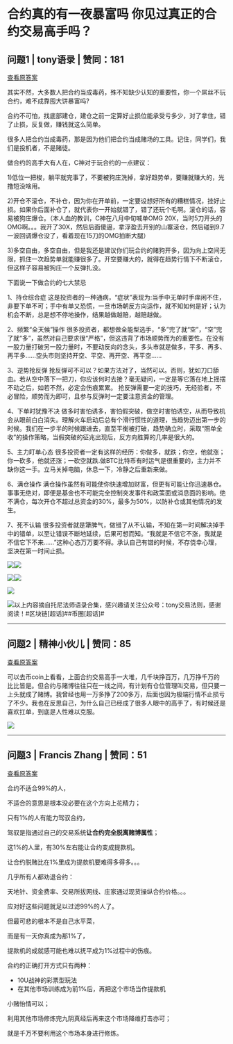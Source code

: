 # 合约真的有一夜暴富吗 你见过真正的合约交易高手吗？

## 问题1 | tony语录 | 赞同：181

[查看原答案](https://www.zhihu.com/question/635329983/answer/3329253186)

其实不然，大多数人把合约当成毒药，殊不知缺少认知的重要性，你一个屌丝不玩合约，难不成靠囤大饼暴富吗?

合约不可怕，找底部建仓，建仓之前一定算好止损位能承受亏多少，对了拿住，错了止损，反复做，赚钱就这么简单。

很多人把合约当成毒药，那是因为他们把合约当成赌场的工具。记住，同学们，我们是投机者，不是赌徒。

做合约的高手大有人在，C神对于玩合约的一点建议：

1)低位一把梭，躺平就完事了，不要被狗庄洗掉，拿好趋势单，要赚就赚大的，光撸短没啥用。

2)开仓不滚仓，不补仓，因为你在开单前，一定要设想好所有的糟糕情况，挂好止损。如果你后面补仓了，就代表你一开始就错了，错了还玩个毛啊。滚仓的话，容易被狗庄爆仓。（本人血的教训，C神在八月中旬喊单OMG 20X，当时5刀开头的OMG啊。。。我开了30X，然后后面傻逼，拿浮盈去开别的山寨滚仓，然后碰到9.7一波回调爆仓没了，看着现在15刀的OMG拍断大腿）

3)多空自由，多空自由，但是我还是建议你们玩合约的赌狗开多，因为向上空间无限，抓住一次趋势单就能赚很多了。开空要赚大的，就得在趋势行情下不断滚仓，但这样子容易被狗庄一个反弹扎没。

下面说一下做合约的七大禁忌 

  

1、持仓综合症 这是投资者的一种通病，“症状”表现为:当手中无单时手痒闲不住，非要下单不可；手中有单又恐慌，一旦市场朝反方向运作，就不知如何是好；认为机会不断，总是想不停地操作，结果越做越赔，越赔越做。 

  

2、频繁“全天候”操作 很多投资者，都想做全能型选手，“多”完了就“空”，“空”完了就“多”，虽然对自己要求很“严格”，但这违背了市场顺势而为的重要性。在没有一股力量打破另一股力量时，不要动反向的念头，多头市就是做多，平多、再多、再平多……空头市则坚持开空、平空、再开空、再平空…… 

  

3、逆势抢反弹 抢反弹可不可以？如果方法对了，当然可以。否则，犹如刀口舔血。若从空中落下一把刀，你应该何时去接？毫无疑问，一定是等它落在地上摇摆不动之后，如若不然，必定会伤痕累累。 抢反弹需要一定的技巧，无经验者，不必冒险，顺势而为即可，且参与反弹时一定要注意资金的管理。 

  

4、下单时犹豫不决 做多时害怕诱多，害怕假突破，做空时害怕诱空，从而导致机会从眼前白白消失。理解火车启动后总有个滑行惯性的道理，当趋势迈出第一步的时候。我们在一步半的时候跟进去，直至平衡被打破，趋势确立时，采取“照单全收”的操作策略，当假突破的征兆出现后，反方向胜算的几率是很大的。 

  

5、主力盯单心态 很多投资者一定有这样的经历：你做多，就跌；你空，他就涨；你一砍多，他就还涨；一砍空就跌.做BTC比特币有时运气是很重要的，主力并不缺你这一手。立马关掉电脑，休息一下，冷静之后重新来做。

6、满仓操作 满仓操作虽然有可能使你快速增加财富，但更有可能让你迅速暴仓。事事无绝对，即便是基金也不可能完全控制突发事件和政策面或消息面的影响。绝不满仓，每次开仓不超过总资金的30%，最多为50%，以防补仓或其他情况的发生。 

  

7、死不认输 很多投资者就是犟脾气，做错了从不认输，不知在第一时间解决掉手中的错单，以至让错误不断地延续，后果可想而知。“我就是不信它不涨，我就是不信它下不来……”这种心态万万要不得。承认自己有错的时候，不存侥幸心理，坚决在第一时间止损。

![](https://picx.zhimg.com/50/v2-e02bc647f0fdc6c5f1fa4d88c013945d_720w.jpg?source=1def8aca)![](https://picx.zhimg.com/80/v2-e02bc647f0fdc6c5f1fa4d88c013945d_720w.webp?source=1def8aca)  

![](https://picx.zhimg.com/50/v2-fe6b314a658d6d69a398948740396668_720w.jpg?source=1def8aca)![](https://picx.zhimg.com/80/v2-fe6b314a658d6d69a398948740396668_720w.webp?source=1def8aca)  

![](https://picx.zhimg.com/50/v2-5f645194173456c04b6695190cf9de38_720w.jpg?source=1def8aca)  

![](https://pic1.zhimg.com/50/v2-d755cf98a29a4c332499b35f00b157a0_720w.jpg?source=1def8aca)以上内容摘自托尼法师语录合集，感兴趣请关注公众号：tony交易法则，感谢阅读！#区块链[超话]##币圈[超话]#

---

## 问题2 | 精神小伙儿 | 赞同：85

[查看原答案](https://www.zhihu.com/question/635329983/answer/3565626976)

可以去币coin上看看，上面合约交易高手一大堆，几千块挣百万，几万挣千万的比比皆是。但合约与赌博往往只在一线之间，有计划有仓位管理叫交易，但只要一上头就成了赌博。我曾经也用一万多挣了200多万，后面也因为极端行情不止损亏了不少。我也在反思自己，为什么自己已经成了很多人眼中的高手了，有时候还是喜欢扛单，到底是人性难以克服。

![](https://pica.zhimg.com/50/v2-3c9382f517fb3735580c696ad4beae23_720w.jpg?source=1def8aca)

---

## 问题3 | Francis Zhang | 赞同：51

[查看原答案](https://www.zhihu.com/question/635329983/answer/3566117459)

合约不适合99%的人，

不适合的意思是根本没必要在这个方向上花精力；

只有1%的人有能力驾驭合约，

驾驭是指通过自己的交易系统**让合约完全脱离赌博属性**；

这1%的人里，有30%左右能让合约变成提款机。

让合约脱赌比在1%里成为提款机要难得多得多。。。

  

几乎所有人都劝退合约：

天地针、资金费率、交易所拔网线、庄家通过现货操纵合约价格。。。

应对好这些问题就足以过滤99%的人了。

但最可悲的根本不是自己水平菜，

而是有一天你真成为那1%了，

提款机的成就感可能也难以抚平成为1%过程中的伤痕。

  

合约的正确打开方式只有两种：

* 10U战神的彩票型玩法
* 在其他市场训练成为前1%后，再把这个市场当作提款机

  

小赌怡情可以；

利用其他市场修炼完九阴真经后再来这个市场降维打击亦可；

就是千万不要利用这个市场本身进行修炼。
